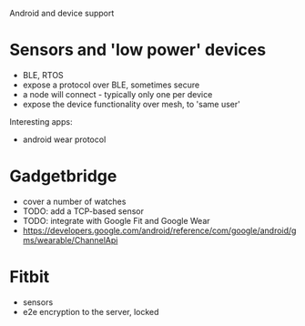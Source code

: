 Android and device support

# Sensors and 'low power' devices

- BLE, RTOS
- expose a protocol over BLE, sometimes secure
- a node will connect - typically only one per device
- expose the device functionality over mesh, to 'same user'

Interesting apps:
- android wear protocol

#  Gadgetbridge

- cover a number of watches
- TODO: add a TCP-based sensor
- TODO: integrate with Google Fit and Google Wear
- https://developers.google.com/android/reference/com/google/android/gms/wearable/ChannelApi


# Fitbit

- sensors
- e2e encryption to the server, locked
